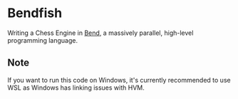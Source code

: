 # Bendfish
Writing a Chess Engine in [Bend](https://github.com/HigherOrderCO/Bend/tree/main), a massively parallel, high-level programming language.

## Note
If you want to run this code on Windows, it's currently recommended to use WSL as Windows has linking issues with HVM.
